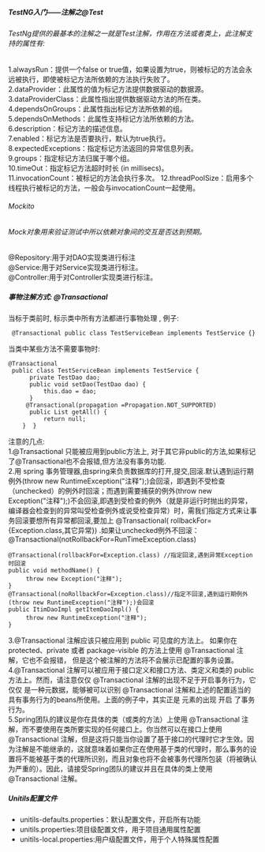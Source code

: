 ##### TestNG入门——注解之@Test
###### TestNg提供的最基本的注解之一就是Test注解，作用在方法或者类上，此注解支持的属性有:  
1.alwaysRun：提供一个false or true值，如果设置为true，则被标记的方法会永远被执行，即使被标记方法所依赖的方法执行失败了。  
2.dataProvider：此属性的值为标记方法提供数据驱动的数据源。  
3.dataProviderClass：此属性指出提供数据驱动方法的所在类。  
4.dependsOnGroups：此属性指出标记方法所依赖的组。  
5.dependsOnMethods：此属性支持标记方法所依赖的方法。  
6.description：标记方法的描述信息。   
7.enabled：标记方法是否要执行，默认为true执行。  
8.expectedExceptions：指定标记方法返回的异常信息列表。  
9.groups：指定标记方法归属于哪个组。  
10.timeOut：指定标记方法超时时长 (in millisecs)。  
11.invocationCount：被标记的方法会执行多次。 
12.threadPoolSize：启用多个线程执行被标记的方法，一般会与invocationCount一起使用。  

###### Mockito
###### Mock对象用来验证测试中所以依赖对象间的交互是否达到预期。  

@Repository:用于对DAO实现类进行标注  
@Service:用于对Service实现类进行标注。  
@Controller:用于对Controller实现类进行标注。 

##### 事物注解方式: @Transactional

>     
当标于类前时, 标示类中所有方法都进行事物处理 , 例子: 
```
 @Transactional public class TestServiceBean implements TestService {}
```
>     
当类中某些方法不需要事物时:
```
@Transactional  
 public class TestServiceBean implements TestService { 
      private TestDao dao; 
      public void setDao(TestDao dao) { 
          this.dao = dao; 
      } 
     @Transactional(propagation =Propagation.NOT_SUPPORTED)
      public List getAll() { 
          return null; 
    }  }
```

注意的几点:  
 1.@Transactional 只能被应用到public方法上, 对于其它非public的方法,如果标记了@Transactional也不会报错,但方法没有事务功能.  
 2.用 spring 事务管理器,由spring来负责数据库的打开,提交,回滚.默认遇到运行期例外(throw new RuntimeException("注释");)会回滚，即遇到不受检查（unchecked）的例外时回滚；而遇到需要捕获的例外(throw new Exception("注释");)不会回滚,即遇到受检查的例外（就是非运行时抛出的异常，编译器会检查到的异常叫受检查例外或说受检查异常）时，需我们指定方式来让事务回滚要想所有异常都回滚,要加上 @Transactional( rollbackFor={Exception.class,其它异常}) .如果让unchecked例外不回滚： @Transactional(notRollbackFor=RunTimeException.class)
 ```
 @Transactional(rollbackFor=Exception.class) //指定回滚,遇到异常Exception时回滚
 public void methodName() {
 　　　throw new Exception("注释");
 }
 @Transactional(noRollbackFor=Exception.class)//指定不回滚,遇到运行期例外(throw new RuntimeException("注释");)会回滚
 public ItimDaoImpl getItemDaoImpl() {
 　　　throw new RuntimeException("注释");
 }
 ```
 3.@Transactional 注解应该只被应用到 public 可见度的方法上。 如果你在 protected、private 或者 package-visible 的方法上使用 @Transactional 注解，它也不会报错， 但是这个被注解的方法将不会展示已配置的事务设置。 
 4.@Transactional 注解可以被应用于接口定义和接口方法、类定义和类的 public 方法上。然而，请注意仅仅 @Transactional 注解的出现不足于开启事务行为，它仅仅 是一种元数据，能够被可以识别 @Transactional 注解和上述的配置适当的具有事务行为的beans所使用。上面的例子中，其实正是 元素的出现 开启 了事务行为。  
 5.Spring团队的建议是你在具体的类（或类的方法）上使用 @Transactional 注解，而不要使用在类所要实现的任何接口上。你当然可以在接口上使用 @Transactional 注解，但是这将只能当你设置了基于接口的代理时它才生效。因为注解是不能继承的，这就意味着如果你正在使用基于类的代理时，那么事务的设置将不能被基于类的代理所识别，而且对象也将不会被事务代理所包装（将被确认为严重的）。因此，请接受Spring团队的建议并且在具体的类上使用 @Transactional 注解。  
 
 
 ##### Unitils配置文件
 * unitils-defaults.properties：默认配置文件，开启所有功能  
 * unitils.properties:项目级配置文件，用于项目通用属性配置  
 * unitils-local.properties:用户级配置文件，用于个人特殊属性配置